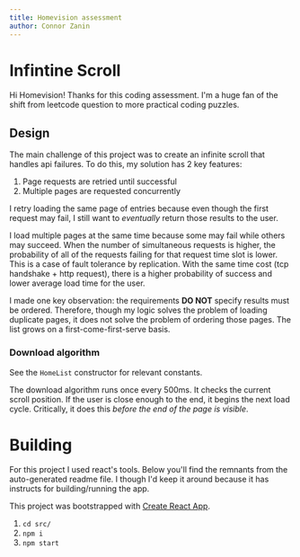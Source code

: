 ```yaml
---
title: Homevision assessment
author: Connor Zanin
---
```


# Infintine Scroll

Hi Homevision! Thanks for this coding assessment. I'm a huge fan of the shift from leetcode question to more practical coding puzzles.



## Design

The main challenge of this project was to create an infinite scroll that handles api failures. To do this, my solution has 2 key features:

1. Page requests are retried until successful
2. Multiple pages are requested concurrently

I retry loading the same page of entries because even though the first request may fail, I still want to _eventually_ return those results to the user. 

I load multiple pages at the same time because some may fail while others may succeed.
When the number of simultaneous requests is higher, the probability of all of the requests failing for that request time slot is lower.
This is a case of fault tolerance by replication.
With the same time cost (tcp handshake + http request), there is a higher probability of success and lower average load time for the user.

I made one key observation: the requirements **DO NOT** specify results must be ordered. Therefore, though my logic solves the problem of loading duplicate pages, it does not solve the problem of ordering those pages. The list grows on a first-come-first-serve basis.

### Download algorithm
See the `HomeList` constructor for relevant constants.

The download algorithm runs once every 500ms. It checks the current scroll position. If the user is close enough to the end, it begins the next load cycle. Critically, it does this _before the end of the page is visible_. 

# Building
For this project I used react's tools. Below you'll find the remnants from the auto-generated readme file. I though I'd keep it around because it has instructs for building/running the app.

This project was bootstrapped with [Create React App](https://github.com/facebook/create-react-app).

1. `cd src/`
2. `npm i`
3. `npm start`
